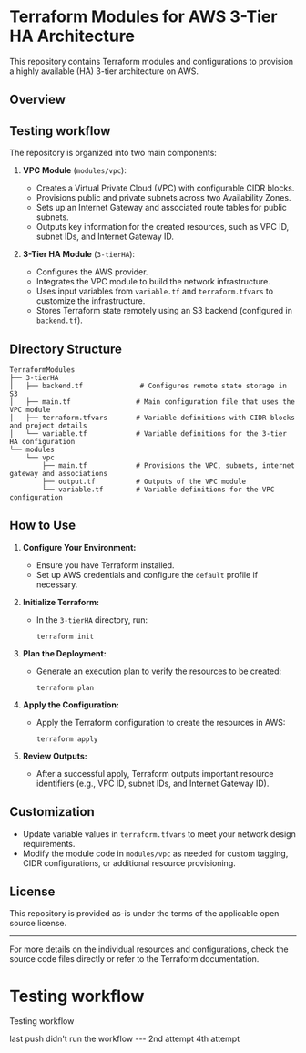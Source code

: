 # Terraform Modules for AWS 3-Tier HA Architecture

This repository contains Terraform modules and configurations to provision a highly available (HA) 3-tier architecture on AWS.

## Overview
## Testing workflow

The repository is organized into two main components:

1. **VPC Module** (`modules/vpc`):
   - Creates a Virtual Private Cloud (VPC) with configurable CIDR blocks.
   - Provisions public and private subnets across two Availability Zones.
   - Sets up an Internet Gateway and associated route tables for public subnets.
   - Outputs key information for the created resources, such as VPC ID, subnet IDs, and Internet Gateway ID.

2. **3-Tier HA Module** (`3-tierHA`):
   - Configures the AWS provider.
   - Integrates the VPC module to build the network infrastructure.
   - Uses input variables from `variable.tf` and `terraform.tfvars` to customize the infrastructure.
   - Stores Terraform state remotely using an S3 backend (configured in `backend.tf`).

## Directory Structure

```
TerraformModules
├── 3-tierHA
│   ├── backend.tf              # Configures remote state storage in S3
│   ├── main.tf                # Main configuration file that uses the VPC module
│   ├── terraform.tfvars       # Variable definitions with CIDR blocks and project details
│   └── variable.tf            # Variable definitions for the 3-tier HA configuration
└── modules
    └── vpc
        ├── main.tf            # Provisions the VPC, subnets, internet gateway and associations
        ├── output.tf          # Outputs of the VPC module
        └── variable.tf        # Variable definitions for the VPC configuration
```

## How to Use

1. **Configure Your Environment:**
   - Ensure you have Terraform installed.
   - Set up AWS credentials and configure the `default` profile if necessary.

2. **Initialize Terraform:**
   - In the `3-tierHA` directory, run:
     ```
     terraform init
     ```

3. **Plan the Deployment:**
   - Generate an execution plan to verify the resources to be created:
     ```
     terraform plan
     ```

4. **Apply the Configuration:**
   - Apply the Terraform configuration to create the resources in AWS:
     ```
     terraform apply
     ```

5. **Review Outputs:**
   - After a successful apply, Terraform outputs important resource identifiers (e.g., VPC ID, subnet IDs, and Internet Gateway ID).

## Customization

- Update variable values in `terraform.tfvars` to meet your network design requirements.
- Modify the module code in `modules/vpc` as needed for custom tagging, CIDR configurations, or additional resource provisioning.

## License

This repository is provided as-is under the terms of the applicable open source license.

---

For more details on the individual resources and configurations, check the source code files directly or refer to the Terraform documentation.

# Testing workflow

Testing workflow

last push didn't run the workflow --- 2nd attempt
4th attempt